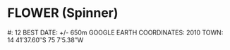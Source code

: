 # FLOWER (Spinner)

#: 12
BEST DATE: +/- 650m
GOOGLE EARTH COORDINATES: 2010
TOWN: 14 41’37.60″S 75 7’5.38″W